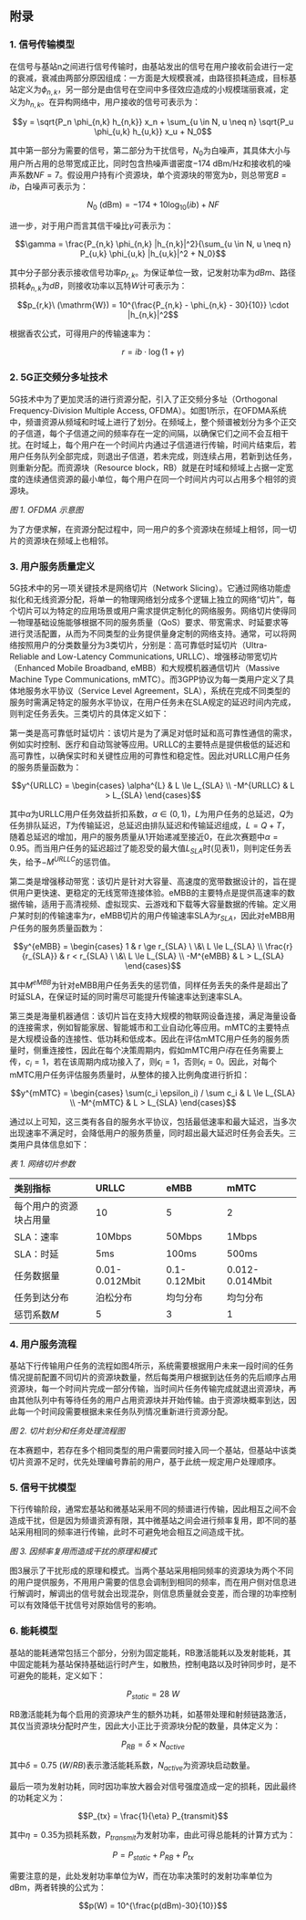 ## 附录

### 1. 信号传输模型

在信号与基站n之间进行信号传输时，由基站发出的信号在用户接收前会进行一定的衰减，衰减由两部分原因组成：一方面是大规模衰减，由路径损耗造成，目标基站定义为$\phi_{n,k}$，另一部分是由信号在空间中多径效应造成的小规模瑞丽衰减，定义为$h_{n,k}$。在异构网络中，用户接收的信号可表示为：

$$y = \sqrt{P_n \phi_{n,k} h_{n,k}} x_n + \sum_{u \in N, u \neq n} \sqrt{P_u \phi_{u,k} h_{u,k}} x_u + N_0$$

其中第一部分为需要的信号，第二部分为干扰信号，$N_0$为白噪声，其具体大小与用户所占用的总带宽成正比，同时包含热噪声谱密度$-174\ \mathrm{dBm/Hz}$和接收机的噪声系数$NF=7$。假设用户持有$i$个资源块，单个资源块的带宽为$b$，则总带宽$B = i b$，白噪声可表示为：

$$N_0\ (\mathrm{dBm}) = -174 + 10 \log_{10}(i b) + NF$$

进一步，对于用户而言其信干噪比$\gamma$可表示为：

$$\gamma = \frac{P_{n,k} \phi_{n,k} |h_{n,k}|^2}{\sum_{u \in N, u \neq n} P_{u,k} \phi_{u,k} |h_{u,k}|^2 + N_0}$$

其中分子部分表示接收信号功率$p_{r,k}$。为保证单位一致，记发射功率为$dBm$、路径损耗$\phi_{n,k}$为$dB$，则接收功率以瓦特$W$计可表示为：

$$p_{r,k}\ (\mathrm{W}) = 10^{\frac{P_{n,k} - \phi_{n,k} - 30}{10}} \cdot |h_{n,k}|^2$$

根据香农公式，可得用户的传输速率为：

$$r = i b \cdot \log(1+\gamma)$$

### 2. 5G正交频分多址技术

5G技术中为了更加灵活的进行资源分配，引入了正交频分多址（Orthogonal Frequency-Division Multiple Access, OFDMA）。如图1所示，在OFDMA系统中，频谱资源从频域和时域上进行了划分。在频域上，整个频谱被划分为多个正交的子信道，每个子信道之间的频率存在一定的间隔，以确保它们之间不会互相干扰。在时域上，每个用户在一个时间片内通过子信道进行传输，时间片结束后，若用户任务队列全部完成，则退出子信道，若未完成，则连续占用，若新到达任务，则重新分配。而资源块（Resource block，RB）就是在时域和频域上占据一定宽度的连续通信资源的最小单位，每个用户在同一个时间片内可以占用多个相邻的资源块。


*图 1. OFDMA 示意图*

为了方便求解，在资源分配过程中，同一用户的多个资源块在频域上相邻，同一切片的资源块在频域上也相邻。

### 3. 用户服务质量定义

5G技术中的另一项关键技术是网络切片（Network Slicing）。它通过网络功能虚拟化和无线资源分配，将单一的物理网络划分成多个逻辑上独立的网络“切片”，每个切片可以为特定的应用场景或用户需求提供定制化的网络服务。网络切片使得同一物理基础设施能够根据不同的服务质量（QoS）要求、带宽需求、时延要求等进行灵活配置，从而为不同类型的业务提供量身定制的网络支持。通常，可以将网络按照用户的分类数量分为3类切片，分别是：高可靠低时延切片（Ultra-Reliable and Low-Latency Communications, URLLC）、增强移动带宽切片（Enhanced Mobile Broadband, eMBB）和大规模机器通信切片（Massive Machine Type Communications, mMTC）。而3GPP协议为每一类用户定义了具体地服务水平协议（Service Level Agreement，SLA），系统在完成不同类型的服务时需满足特定的服务水平协议，在用户任务未在SLA规定的延迟时间内完成，则判定任务丢失。三类切片的具体定义如下：

第一类是高可靠低时延切片：该切片是为了满足对低时延和高可靠性通信的需求，例如实时控制、医疗和自动驾驶等应用。URLLC的主要特点是提供极低的延迟和高可靠性，以确保实时和关键性应用的可靠性和稳定性。因此对URLLC用户任务的服务质量函数为：

$$y^{URLLC} = \begin{cases} \alpha^{L} & L \le L_{SLA} \\ -M^{URLLC} & L > L_{SLA} \end{cases}$$

其中$\alpha$为URLLC用户任务效益折扣系数，$\alpha \in (0,1)$，$L$为用户任务的总延迟，$Q$为任务排队延迟，$T$为传输延迟，总延迟由排队延迟和传输延迟组成，$L=Q+T$，随着总延迟的增加，用户的服务质量从1开始递减至接近0，在此次赛题中$\alpha=0.95$。而当用户任务的延迟超过了能忍受的最大值$L_{SLA}$时(见表1)，则判定任务丢失，给予$-M^{URLLC}$的惩罚值。

第二类是增强移动带宽：该切片是针对大容量、高速度的宽带数据设计的，旨在提供用户更快速、更稳定的无线宽带连接体验。eMBB的主要特点是提供高速率的数据传输，适用于高清视频、虚拟现实、云游戏和下载等大容量数据的传输。定义用户某时刻的传输速率为$r$，eMBB切片的用户传输速率SLA为$r_{SLA}$，因此对eMBB用户任务的服务质量函数为：

$$y^{eMBB} = \begin{cases}
1 & r \ge r_{SLA} \ \&\ L \le L_{SLA} \\
\frac{r}{r_{SLA}} & r < r_{SLA} \ \&\ L \le L_{SLA} \\
-M^{eMBB} & L > L_{SLA}
\end{cases}$$

其中$M^{eMBB}$为针对eMBB用户任务丢失的惩罚值，同样任务丢失的条件是超出了时延SLA，在保证时延的同时需尽可能提升传输速率达到速率SLA。

第三类是海量机器通信：该切片旨在支持大规模的物联网设备连接，满足海量设备的连接需求，例如智能家居、智能城市和工业自动化等应用。mMTC的主要特点是大规模设备的连接性、低功耗和低成本。因此在评估mMTC用户任务的服务质量时，侧重连接性，因此在每个决策周期内，假如mMTC用户$i$存在任务需要上传，$c_i=1$，若在该周期内成功接入了，则$\epsilon_i=1$，否则$\epsilon_i=0$。因此，对每个mMTC用户任务评估服务质量时，从整体的接入比例角度进行折扣：

$$y^{mMTC} = \begin{cases} \sum(c_i \epsilon_i) / \sum c_i & L \le L_{SLA} \\ -M^{mMTC} & L > L_{SLA} \end{cases}$$

通过以上可知，这三类有各自的服务水平协议，包括最低速率和最大延迟，当多次出现速率不满足时，会降低用户的服务质量，同时超出最大延迟时任务会丢失。三类用户具体信息如下：

*表 1. 网络切片参数*

| 类别指标 | URLLC | eMBB | mMTC |
| :--- | :--- | :--- | :--- |
| 每个用户的资源块占用量 | 10 | 5 | 2 |
| SLA：速率 | 10Mbps | 50Mbps | 1Mbps |
| SLA：时延 | 5ms | 100ms | 500ms |
| 任务数据量 | 0.01-0.012Mbit | 0.1-0.12Mbit | 0.012-0.014Mbit |
| 任务到达分布 | 泊松分布 | 均匀分布 | 均匀分布 |
| 惩罚系数$M$ | 5 | 3 | 1 |

### 4. 用户服务流程

基站下行传输用户任务的流程如图4所示，系统需要根据用户未来一段时间的任务情况提前配置不同切片的资源块数量，然后每类用户根据到达任务的先后顺序占用资源块，每一个时间片完成一部分传输，当时间片任务传输完成就退出资源块，再由其他队列中有等待任务的用户占用资源块并开始传输。由于资源块概率到达，因此每一个时间段需要根据未来任务队列情况重新进行资源分配。


*图 2. 切片划分和任务处理流程图*

在本赛题中，若存在多个相同类型的用户需要同时接入同一个基站，但基站中该类切片资源不足时，优先处理编号靠前的用户，基于此统一规定用户处理顺序。

### 5. 信号干扰模型

下行传输阶段，通常宏基站和微基站采用不同的频谱进行传输，因此相互之间不会造成干扰，但是因为频谱资源有限，其中微基站之间会进行频率复用，即不同的基站采用相同的频率进行传输，此时不可避免地会相互之间造成干扰。


*图 3. 因频率复用而造成干扰的原理和模式*

图3展示了干扰形成的原理和模式。当两个基站采用相同频率的资源块为两个不同的用户提供服务，不用用户需要的信息会调制到相同的频率，而在用户侧对信息进行解调时，解调出的信号就会出现混杂，则信息质量就会变差，而合理的功率控制可以有效降低干扰信号对原始信号的影响。

### 6. 能耗模型

基站的能耗通常包括三个部分，分别为固定能耗，RB激活能耗以及发射能耗，其中固定能耗为基站保持基础运行时产生，如散热，控制电路以及时钟同步时，是不可避免的能耗，定义如下：

$$P_{static} = 28\ W$$

RB激活能耗为每个启用的资源块产生的额外功耗，如基带处理和射频链路激活，其仅当资源块分配时产生，因此大小正比于资源块分配的数量，具体定义为：

$$P_{RB} = \delta \times N_{active}$$

其中$\delta = 0.75\ (W/RB)$表示激活能耗系数，$N_{active}$为资源块启动数量。

最后一项为发射功耗，同时因功率放大器会对信号强度造成一定的损耗，因此最终的功耗定义为：

$$P_{tx} = \frac{1}{\eta} P_{transmit}$$

其中$\eta=0.35$为损耗系数，$P_{transmit}$为发射功率，由此可得总能耗的计算方式为：

$$P = P_{static} + P_{RB} + P_{tx}$$

需要注意的是，此处发射功率单位为W，而在功率决策时的发射功率单位为dBm，两者转换的公式为：

$$p(W) = 10^{\frac{p(dBm)-30}{10}}$$
